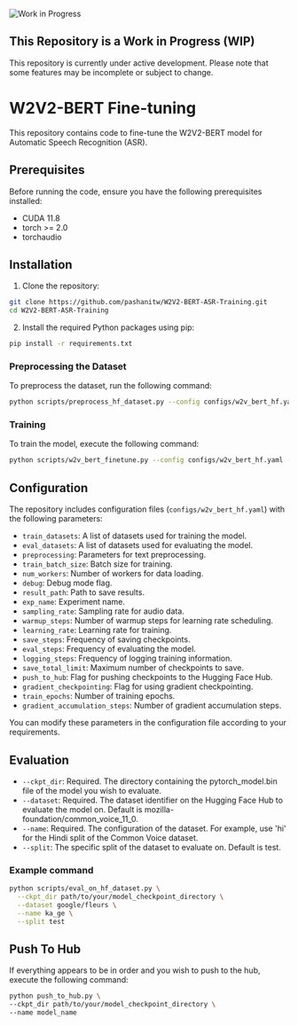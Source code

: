 ![Work in Progress](https://img.shields.io/badge/Work%20in%20Progress-Yes-yellow)

## This Repository is a Work in Progress (WIP)

This repository is currently under active development. Please note that some features may be incomplete or subject to change.

# W2V2-BERT Fine-tuning 

This repository contains code to fine-tune the W2V2-BERT model for Automatic Speech Recognition (ASR).

## Prerequisites

Before running the code, ensure you have the following prerequisites installed:

- CUDA 11.8
- torch >= 2.0
- torchaudio

## Installation

1. Clone the repository:

```bash
git clone https://github.com/pashanitw/W2V2-BERT-ASR-Training.git
cd W2V2-BERT-ASR-Training
```

2. Install the required Python packages using pip:

```bash
pip install -r requirements.txt
```

### Preprocessing the Dataset

To preprocess the dataset, run the following command:

```bash
python scripts/preprocess_hf_dataset.py --config configs/w2v_bert_hf.yaml --preprocessed_dataset preprocessed
```

### Training

To train the model, execute the following command:

```bash
python scripts/w2v_bert_finetune.py --config configs/w2v_bert_hf.yaml --preprocessed_dataset preprocessed
```

## Configuration

The repository includes configuration files (`configs/w2v_bert_hf.yaml`) with the following parameters:

- `train_datasets`: A list of datasets used for training the model.
- `eval_datasets`: A list of datasets used for evaluating the model.
- `preprocessing`: Parameters for text preprocessing.
- `train_batch_size`: Batch size for training.
- `num_workers`: Number of workers for data loading.
- `debug`: Debug mode flag.
- `result_path`: Path to save results.
- `exp_name`: Experiment name.
- `sampling_rate`: Sampling rate for audio data.
- `warmup_steps`: Number of warmup steps for learning rate scheduling.
- `learning_rate`: Learning rate for training.
- `save_steps`: Frequency of saving checkpoints.
- `eval_steps`: Frequency of evaluating the model.
- `logging_steps`: Frequency of logging training information.
- `save_total_limit`: Maximum number of checkpoints to save.
- `push_to_hub`: Flag for pushing checkpoints to the Hugging Face Hub.
- `gradient_checkpointing`: Flag for using gradient checkpointing.
- `train_epochs`: Number of training epochs.
- `gradient_accumulation_steps`: Number of gradient accumulation steps.

You can modify these parameters in the configuration file according to your requirements.

## Evaluation
- `--ckpt_dir`: Required. The directory containing the pytorch_model.bin file of the model you wish to evaluate.
- `--dataset`: Required. The dataset identifier on the Hugging Face Hub to evaluate the model on. Default is mozilla-foundation/common_voice_11_0.
- `--name`: Required. The configuration of the dataset. For example, use 'hi' for the Hindi split of the Common Voice dataset.
- `--split`: The specific split of the dataset to evaluate on. Default is test.

### Example command 

``` bash
python scripts/eval_on_hf_dataset.py \
  --ckpt_dir path/to/your/model_checkpoint_directory \
  --dataset google/fleurs \
  --name ka_ge \
  --split test
```
## Push To Hub
If everything appears to be in order and you wish to push to the hub, execute the following command:

``` bash
python push_to_hub.py \
--ckpt_dir path/to/your/model_checkpoint_directory \
--name model_name
```